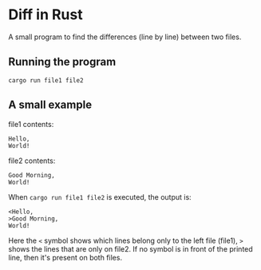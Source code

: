 # Diff in Rust

A small program to find the differences (line by line) between two files.

## Running the program

`cargo run file1 file2`

## A small example

file1 contents:
```
Hello,
World!
```

file2 contents:
```
Good Morning,
World!
```

When `cargo run file1 file2` is executed, the output is:
```
<Hello,
>Good Morning,
World!
```

Here the `<` symbol shows which lines belong only to the left file (file1), `>` shows the lines that are only on file2. If no symbol is in front of the printed line, then it's present on both files.
